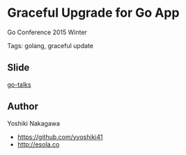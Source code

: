 # Graceful Upgrade for Go App

Go Conference 2015 Winter

Tags: golang, graceful update

## Slide
[go-talks](http://go-talks.appspot.com/github.com/yyoshiki41/zero-downtime-in-go-app/main.slide)

## Author
Yoshiki Nakagawa

- https://github.com/yyoshiki41
- http://esola.co
